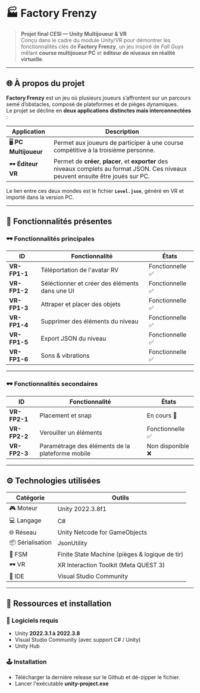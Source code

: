# 🏭 Factory Frenzy

> **Projet final CESI — Unity Multijoueur & VR**  
> Conçu dans le cadre du module Unity/VR pour démontrer les fonctionnalités clés de **Factory Frenzy**, un jeu inspiré de *Fall Guys* mêlant **course multijoueur PC** et **éditeur de niveaux en réalité virtuelle**.

---

## 🌐 À propos du projet

**Factory Frenzy** est un jeu où plusieurs joueurs s’affrontent sur un parcours semé d’obstacles, composé de plateformes et de pièges dynamiques.  
Le projet se décline en **deux applications distinctes mais interconnectées** :

| Application | Description |
|--------------|-------------|
| 🖥️ **PC Multijoueur** | Permet aux joueurs de participer à une course compétitive à la troisième personne. |
| 🕶️ **Éditeur VR** | Permet de **créer**, **placer**, et **exporter** des niveaux complets au format JSON. Ces niveaux peuvent ensuite être joués sur PC. |

Le lien entre ces deux mondes est le fichier **`Level.json`**, généré en VR et importé dans la version PC.

---

## 🧩 Fonctionnalités présentes

### 🕶️ Fonctionnalités principales
| ID | Fonctionnalité | États |
|----|----------------|-------|
| **VR-FP1-1** | Téléportation de l'avatar RV | Fonctionnelle ✅ |
| **VR-FP1-2** | Séléctionner et créer des éléments dans une UI | Fonctionnelle ✅ |
| **VR-FP1-3** | Attraper et placer des objets | Fonctionnelle ✅ |
| **VR-FP1-4** | Supprimer des éléments du niveau | Fonctionnelle ✅ |
| **VR-FP1-5** | Export JSON du niveau | Fonctionnelle ✅ |
| **VR-FP1-6** | Sons & vibrations | Fonctionnelle ✅ |

---

### 🕶️ Fonctionnalités secondaires
| ID | Fonctionnalité | États |
|----|----------------|-------|
| **VR-FP2-1** | Placement et snap | En cours 💭 |
| **VR-FP2-2** | Verouiller un éléments | Fonctionnelle ✅ |
| **VR-FP2-3** | Paramétrage des éléments de la plateforme mobile | Non disponible ❌ |

---

## ⚙️ Technologies utilisées

| Catégorie | Outils |
|------------|--------|
| 🎮 Moteur | Unity 2022.3.8f1 |
| 💻 Langage | C# |
| 🌐 Réseau | Unity Netcode for GameObjects |
| 📦 Sérialisation | JsonUtility |
| 🧠 FSM | Finite State Machine (pièges & logique de tir) |
| 🕶️ VR | XR Interaction Toolkit (Meta QUEST 3) |
| 🧰 IDE | Visual Studio Community |

---

## 🧩 Ressources et installation

### 🔧 Logiciels requis
- Unity **2022.3.1 à 2022.3.8**
- Visual Studio Community (avec support C# / Unity)
- Unity Hub  


### 🕹️ Installation
- Télécharger la dernière release sur le Github et dé-zipper le fichier. 
- Lancer l'exécutable **unity-project.exe**
